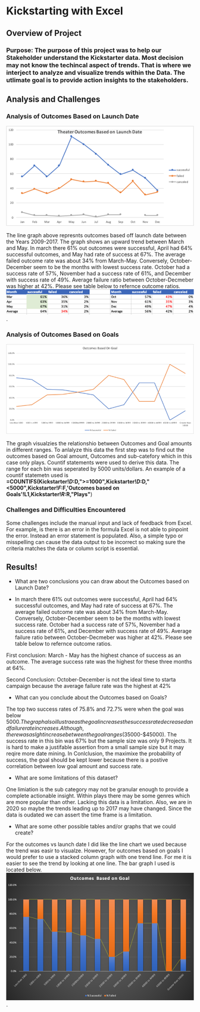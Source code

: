 # Kickstarting with Excel

## Overview of Project

### Purpose: The purpose of this project was to help our Stakeholder understand the Kickstarter data. Most decision may not know the techincal aspect of trends. That is where we interject to analyze and visualize trends within the Data. The utlimate goal is to provide action insights to the stakeholders. 

## Analysis and Challenges

### Analysis of Outcomes Based on Launch Date  

 
![](./Resources/Theater_Outcome_vs_Launch.png)   

The line graph above represnts outcomes based off launch date between the Years 2009-2017. The graph shows an upward trend between March and May. In march there  61% out outcomes were successful, April had 64% successful outcomes, and May had rate of success at 67%. The average failed outcome rate was about 34% from March-May. 
Conversely, October-December seem to be the months with lowest success rate. October had a success rate of 57%, November had a success rate of 61%, and December with success rate of 49%. Average failure ratio between October-Decmeber was higher at 42%. Please see table below to refernce outcome ratios.
![](./Resources/Monthly_Dist.png). 
  

### Analysis of Outcomes Based on Goals  
![](./Resources/Outcomes_vs_Goals.png)

The graph visualzies the relationshio between Outcomes and Goal amounts in different ranges. To anlalyze this data the first step was to find out the outcomes based on Goal amount, Outcomes and sub-catefory which in this case only plays. Countif statements were used to derive this data. The range for each bin was seperated by 5000 units/dollars. An example of a countif statemetn used is **=COUNTIFS(Kickstarter!$D:$D,">=1000",Kickstarter!$D:$D,"<5000",Kickstarter!$F:$F,'Outcomes based on Goals'!L1,Kickstarter!$R:$R,"Plays"**)  

### Challenges and Difficulties Encountered
Some challenges include the manual input and lack of feedback from Excel. For example, is there is an error in the formula Excel is not able to pinpoint the error. Instead an error statement is populated. Also, a simple typo or misspelling can cause the data output to be incorrect so making sure the criteria matches the data or column script is essential. 


## Results!

- What are two conclusions you can draw about the Outcomes based on Launch Date?

- In march there  61% out outcomes were successful, April had 64% successful outcomes, and May had rate of success at 67%. The average failed outcome rate was about 34% from March-May. 
Conversely, October-December seem to be the months with lowest success rate. October had a success rate of 57%, November had a success rate of 61%, and December with success rate of 49%. Average failure ratio between October-Decmeber was higher at 42%. Please see table below to refernce outcome ratios.

First conclusion: March - May has the highest chance of success as an outcome. The average success rate was the highest for these three months at 64%.

Second Conclusion: October-December is not the ideal time to starta campaign because the average failure rate was the highest at 42% 



- What can you conclude about the Outcomes based on Goals?

The top two success rates of 75.8% and 72.7% were when the goal was below $5000. The graph also illustrae as the goal increases the success rate decreased and failure rate increases. Although, there was a slght increase between the goal ranges ($35000-$45000). The success rate in this bin was 67% but the sample size was only 9 Projects. It is hard to make a justifable assertion from a small sample size but it may reqire more date mining. In Conlclusion, the maximixe the probability of success, the goal should be kept lower because there is a postive correlation between low goal amount and success rate.

- What are some limitations of this dataset?

One limiation is the sub category may not be granular enough to provide a complete actionable insight. Within plays there may be some genres which are more popular than other. Lacking this data is a limitation. 
Also, we are in 2020 so maybe the trends leading up to 2017 may have changed. Since the data is oudated we can assert the time frame is a limitation. 


- What are some other possible tables and/or graphs that we could create?

For the outcomes vs launch date I did like the line chart we used because the trend was easir to visualze.
However, for outcomes based on goals I would prefer to use a stacked column graph with one trend line. For me it is easier to see the trend by looking at one line. The bar graph I used is located below.
![](./Resources/Column_graph.png). 

